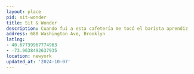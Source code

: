 ```yaml
---
layout: place
pid: sit-wonder
title: Sit & Wonder
description: Cuando fui a esta cafetería me tocó el barista aprendiz
address: 688 Washington Ave, Brooklyn
latlng:
- 40.67739967774963
- -73.9638492637935
location: newyork
updated_at: '2024-10-07'
---
```

